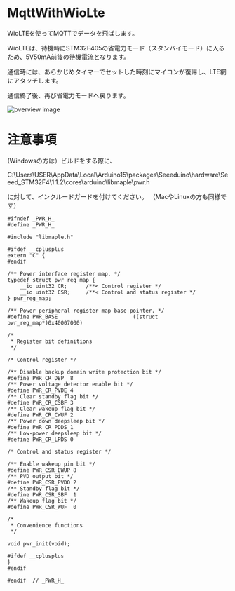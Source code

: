 # MqttWithWioLte
WioLTEを使ってMQTTでデータを飛ばします。

WioLTEは、待機時にSTM32F405の省電力モード（スタンバイモード）に入るため、5V50mA前後の待機電流となります。

通信時には、あらかじめタイマーでセットした時刻にマイコンが復帰し、LTE網にアタッチします。

通信終了後、再び省電力モードへ戻ります。


![overview image](https://github.com/poponta/MqttWithWioLte/blob/master/class.png)

# 注意事項

(Windowsの方は）ビルドをする際に、

C:\Users\USER\AppData\Local\Arduino15\packages\Seeeduino\hardware\Seeed_STM32F4\1.1.2\cores\arduino\libmaple\pwr.h

に対して、インクルードガードを付けてください。
（MacやLinuxの方も同様です）
~~~
#ifndef _PWR_H_
#define _PWR_H_

#include "libmaple.h"

#ifdef __cplusplus
extern "C" {
#endif

/** Power interface register map. */
typedef struct pwr_reg_map {
    __io uint32 CR;      /**< Control register */
    __io uint32 CSR;     /**< Control and status register */
} pwr_reg_map;

/** Power peripheral register map base pointer. */
#define PWR_BASE                        ((struct pwr_reg_map*)0x40007000)

/*
 * Register bit definitions
 */

/* Control register */

/** Disable backup domain write protection bit */
#define PWR_CR_DBP  8
/** Power voltage detector enable bit */
#define PWR_CR_PVDE 4
/** Clear standby flag bit */
#define PWR_CR_CSBF 3
/** Clear wakeup flag bit */
#define PWR_CR_CWUF 2
/** Power down deepsleep bit */
#define PWR_CR_PDDS 1
/** Low-power deepsleep bit */
#define PWR_CR_LPDS 0

/* Control and status register */

/** Enable wakeup pin bit */
#define PWR_CSR_EWUP 8
/** PVD output bit */
#define PWR_CSR_PVDO 2
/** Standby flag bit */
#define PWR_CSR_SBF  1
/** Wakeup flag bit */
#define PWR_CSR_WUF  0

/*
 * Convenience functions
 */

void pwr_init(void);

#ifdef __cplusplus
}
#endif

#endif  // _PWR_H_
~~~
